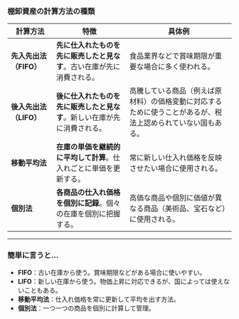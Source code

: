 ### **棚卸資産の計算方法の種類**

| **計算方法**             | **特徴**                                                          | **具体例**                                                       |
|--------------------------|-------------------------------------------------------------------|------------------------------------------------------------------|
| **先入先出法（FIFO）**    | **先に仕入れたものを先に販売したと見なす**。古い在庫が先に消費される。 | 食品業界などで賞味期限が重要な場合に多く使われる。               |
| **後入先出法（LIFO）**    | **後に仕入れたものを先に販売したと見なす**。新しい在庫が先に消費される。 | 高騰している商品（例えば原材料）の価格変動に対応するために使うことがあるが、税法上認められていない国もある。 |
| **移動平均法**            | **在庫の単価を継続的に平均して計算**。仕入れごとに単価を更新する。      | 常に新しい仕入れ価格を反映させたい場合に使用される。             |
| **個別法**                | **各商品の仕入れ価格を個別に記録**。個々の在庫を個別に把握する。         | 高価な商品や個別に価値が異なる商品（美術品、宝石など）に使用される。 |

---

### **簡単に言うと…**
- **FIFO**：古い在庫から使う。賞味期限などがある場合に使いやすい。
- **LIFO**：新しい在庫から使う。物価上昇に対応できるが、国によっては使えないこともある。
- **移動平均法**：仕入れ価格を常に更新して平均を出す方法。
- **個別法**：一つ一つの商品を個別に計算して管理。
